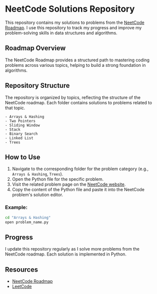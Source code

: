
# NeetCode Solutions Repository

This repository contains my solutions to problems from the [NeetCode Roadmap](https://neetcode.io/roadmap). I use this repository to track my progress and improve my problem-solving skills in data structures and algorithms.

## Roadmap Overview
The NeetCode Roadmap provides a structured path to mastering coding problems across various topics, helping to build a strong foundation in algorithms.

## Repository Structure
The repository is organized by topics, reflecting the structure of the NeetCode roadmap. Each folder contains solutions to problems related to that topic.

```
- Arrays & Hashing
- Two Pointers
- Sliding Window
- Stack
- Binary Search
- Linked List
- Trees
```

## How to Use
1. Navigate to the corresponding folder for the problem category (e.g., `Arrays & Hashing`, `Trees`).
2. Open the Python file for the specific problem.
3. Visit the related problem page on the [NeetCode website](https://neetcode.io/roadmap).
4. Copy the content of the Python file and paste it into the NeetCode problem's solution editor.

### Example:

```bash
cd "Arrays & Hashing"
open problem_name.py
```

## Progress
I update this repository regularly as I solve more problems from the NeetCode roadmap. Each solution is implemented in Python.

## Resources
- [NeetCode Roadmap](https://neetcode.io/roadmap)
- [LeetCode](https://leetcode.com/)
